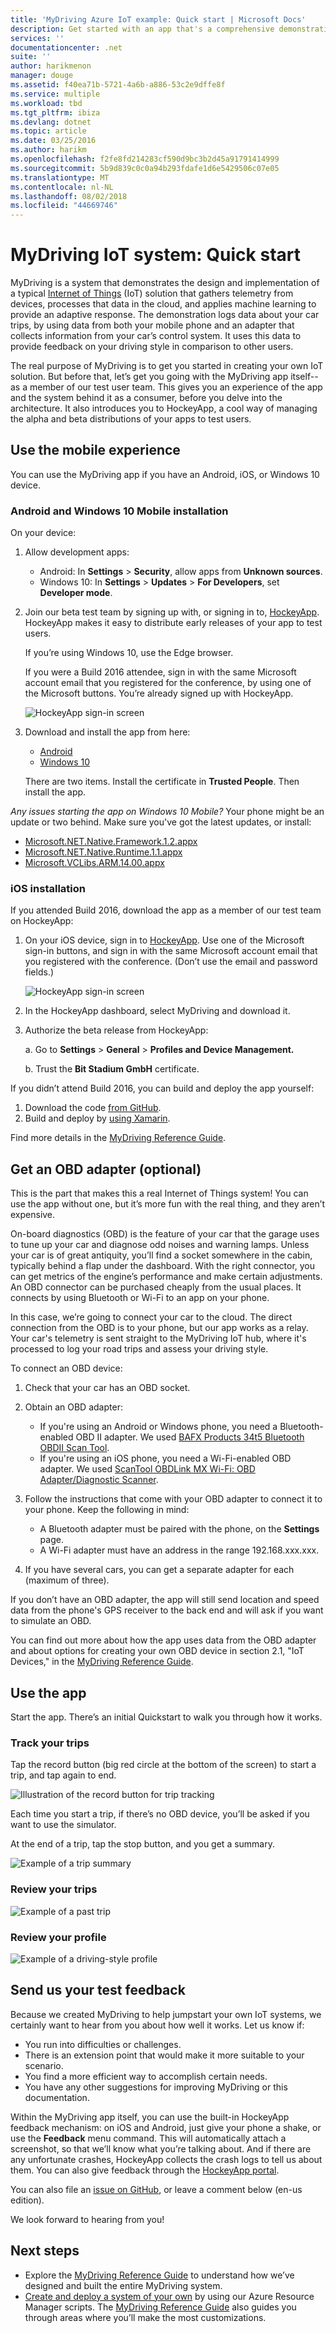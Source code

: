 ```yaml
---
title: 'MyDriving Azure IoT example: Quick start | Microsoft Docs'
description: Get started with an app that's a comprehensive demonstration of how to architect an IoT system by using Microsoft Azure, including Stream Analytics, Machine Learning, and Event Hubs.
services: ''
documentationcenter: .net
suite: ''
author: harikmenon
manager: douge
ms.assetid: f40ea71b-5721-4a6b-a886-53c2e9dffe8f
ms.service: multiple
ms.workload: tbd
ms.tgt_pltfrm: ibiza
ms.devlang: dotnet
ms.topic: article
ms.date: 03/25/2016
ms.author: harikm
ms.openlocfilehash: f2fe8fd214283cf590d9bc3b2d45a91791414999
ms.sourcegitcommit: 5b9d839c0c0a94b293fdafe1d6e5429506c07e05
ms.translationtype: MT
ms.contentlocale: nl-NL
ms.lasthandoff: 08/02/2018
ms.locfileid: "44669746"
---
```

# <a name="mydriving-iot-system-quick-start"></a>MyDriving IoT system: Quick start
MyDriving is a system that demonstrates the design and implementation of a typical [Internet of Things](iot-suite-overview.md) (IoT) solution that gathers telemetry from devices, processes that data in the cloud, and applies machine learning to provide an adaptive response. The demonstration logs data about your car trips, by using data from both your mobile phone and an adapter that collects information from your car’s control system. It uses this data to provide feedback on your driving style in comparison to other users.

The real purpose of MyDriving is to get you started in creating your own IoT solution. But before that, let’s get you going with the MyDriving app itself--as a member of our test user team. This gives you an experience of the app and the system behind it as a consumer, before you delve into the architecture. It also introduces you to HockeyApp, a cool way of managing the alpha and beta distributions of your apps to test users.

## <a name="use-the-mobile-experience"></a>Use the mobile experience
You can use the MyDriving app if you have an Android, iOS, or Windows 10 device.

### <a name="android-and-windows-10-mobile-installation"></a>Android and Windows 10 Mobile installation
On your device:

1. Allow development apps:
   
   * Android: In **Settings** > **Security**, allow apps from **Unknown sources**.
   * Windows 10: In **Settings** > **Updates** > **For Developers**, set **Developer mode**.
2. Join our beta test team by signing up with, or signing in to, [HockeyApp](https://rink.hockeyapp.net). HockeyApp makes it easy to distribute early releases of your app to test users.
   
   If you’re using Windows 10, use the Edge browser.
   
   If you were a Build 2016 attendee, sign in with the same Microsoft account email that you registered for the conference, by using one of the Microsoft buttons. You’re already signed up with HockeyApp.
   
   ![HockeyApp sign-in screen](https://docstestmedia1.blob.core.windows.net/azure-media/articles/iot-suite/media/iot-solution-get-started/image1.png)
3. Download and install the app from here:
   
   * [Android](http://rink.io/spMyDrivingAndroid)
   * [Windows 10](http://rink.io/spMyDrivingUWP)
   
   There are two items. Install the certificate in **Trusted People**. Then install the app.

*Any issues starting the app on Windows 10 Mobile?* Your phone might be an update or two behind. Make sure you've got the latest updates, or install:

* [Microsoft.NET.Native.Framework.1.2.appx](https://download.hockeyapp.net/packages/win10/Microsoft.NET.Native.Framework.1.2.appx) 
* [Microsoft.NET.Native.Runtime.1.1.appx](https://download.hockeyapp.net/packages/win10/Microsoft.NET.Native.Runtime.1.1.appx) 
* [Microsoft.VCLibs.ARM.14.00.appx](https://download.hockeyapp.net/packages/win10/Microsoft.VCLibs.ARM.14.00.appx)

### <a name="ios-installation"></a>iOS installation
If you attended Build 2016, download the app as a member of our test team on HockeyApp:

1. On your iOS device, sign in to [HockeyApp](https://rink.hockeyapp.net).
   Use one of the Microsoft sign-in buttons, and sign in with the same Microsoft account email that you registered with the conference. (Don’t use the email and password fields.)
   
   ![HockeyApp sign-in screen](https://docstestmedia1.blob.core.windows.net/azure-media/articles/iot-suite/media/iot-solution-get-started/image1.png)
2. In the HockeyApp dashboard, select MyDriving and download it.
3. Authorize the beta release from HockeyApp:
   
   a. Go to **Settings** > **General** > **Profiles and Device Management.**
   
   b. Trust the **Bit Stadium GmbH** certificate.

If you didn’t attend Build 2016, you can build and deploy the app yourself:

1. Download the code [from GitHub].
2. Build and deploy by [using Xamarin].

Find more details in the [MyDriving Reference Guide](http://aka.ms/mydrivingdocs).

## <a name="get-an-obd-adapter-optional"></a>Get an OBD adapter (optional)
This is the part that makes this a real Internet of Things system! You can use the app without one, but it’s more fun with the real thing, and they aren’t expensive.

On-board diagnostics (OBD) is the feature of your car that the garage uses to tune up your car and diagnose odd noises and warning lamps. Unless your car is of great antiquity, you’ll find a socket somewhere in the cabin, typically behind a flap under the dashboard. With the right connector, you can get metrics of the engine’s performance and make certain adjustments. An OBD connector can be purchased cheaply from the usual places. It connects by using Bluetooth or Wi-Fi to an app on your phone.

In this case, we’re going to connect your car to the cloud. The direct connection from the OBD is to your phone, but our app works as a relay. Your car's telemetry is sent straight to the MyDriving IoT hub, where it's processed to log your road trips and assess your driving style.

To connect an OBD device:

1. Check that your car has an OBD socket.
2. Obtain an OBD adapter:
   
   * If you're using an Android or Windows phone, you need a Bluetooth-enabled OBD II adapter. We used [BAFX Products 34t5 Bluetooth OBDII Scan Tool].
   * If you're using an iOS phone, you need a Wi-Fi-enabled OBD adapter. We used [ScanTool OBDLink MX Wi-Fi: OBD Adapter/Diagnostic Scanner].
3. Follow the instructions that come with your OBD adapter to connect it to your phone. Keep the following in mind:
   
   * A Bluetooth adapter must be paired with the phone, on the **Settings** page.
   * A Wi-Fi adapter must have an address in the range 192.168.xxx.xxx.
4. If you have several cars, you can get a separate adapter for each (maximum of three).

If you don’t have an OBD adapter, the app will still send location and speed data from the phone's GPS receiver to the back end and will ask if you want to simulate an OBD.

You can find out more about how the app uses data from the OBD adapter and about options for creating your own OBD device in section 2.1, "IoT Devices," in the [MyDriving Reference Guide](http://aka.ms/mydrivingdocs).

## <a name="use-the-app"></a>Use the app
Start the app. There’s an initial Quickstart to walk you through how it works.

### <a name="track-your-trips"></a>Track your trips
Tap the record button (big red circle at the bottom of the screen) to start a trip, and tap again to end.

![Illustration of the record button for trip tracking](https://docstestmedia1.blob.core.windows.net/azure-media/articles/iot-suite/media/iot-solution-get-started/image2.png)

Each time you start a trip, if there’s no OBD device, you’ll be asked if you want to use the simulator.

At the end of a trip, tap the stop button, and you get a summary.

![Example of a trip summary](https://docstestmedia1.blob.core.windows.net/azure-media/articles/iot-suite/media/iot-solution-get-started/image3.png)

### <a name="review-your-trips"></a>Review your trips
![Example of a past trip](https://docstestmedia1.blob.core.windows.net/azure-media/articles/iot-suite/media/iot-solution-get-started/image4.png)

### <a name="review-your-profile"></a>Review your profile
![Example of a driving-style profile](https://docstestmedia1.blob.core.windows.net/azure-media/articles/iot-suite/media/iot-solution-get-started/image5.png)

## <a name="send-us-your-test-feedback"></a>Send us your test feedback
Because we created MyDriving to help jumpstart your own IoT systems, we certainly want to hear from you about how well it works. Let us know if:

* You run into difficulties or challenges.
* There is an extension point that would make it more suitable to your scenario.
* You find a more efficient way to accomplish certain needs.
* You have any other suggestions for improving MyDriving or this documentation.

Within the MyDriving app itself, you can use the built-in HockeyApp feedback mechanism: on iOS and Android, just give your phone a shake, or use the **Feedback** menu command. This will automatically attach a screenshot, so that we’ll know what you’re talking about. And if there are any unfortunate crashes, HockeyApp collects the crash logs to tell us about them. You can also give feedback through the [HockeyApp portal].

You can also file an [issue on GitHub], or leave a comment below (en-us edition).

We look forward to hearing from you!

## <a name="next-steps"></a>Next steps
* Explore the [MyDriving Reference Guide](http://aka.ms/mydrivingdocs) to understand how we’ve designed and built the entire MyDriving system.
* [Create and deploy a system of your own](iot-solution-build-system.md) by using our Azure Resource Manager scripts. The [MyDriving Reference Guide](http://aka.ms/mydrivingdocs) also guides you through areas where you’ll make the most customizations.

[from GitHub]: https://github.com/Azure-Samples/MyDriving
[using Xamarin]: https://developer.xamarin.com/guides/ios/getting_started/installation/
[BAFX Products 34t5 Bluetooth OBDII Scan Tool]: http://www.amazon.com/gp/product/B005NLQAHS
[ScanTool OBDLink MX Wi-Fi: OBD Adapter/Diagnostic Scanner]: http://www.amazon.com/gp/product/B00OCYXTYY/ref=s9_simh_gw_g263_i1_r?pf_rd_m=ATVPDKIKX0DER&pf_rd_s=desktop-2&pf_rd_r=1MWRMKXK4KK9VYMJ44MP
[HockeyApp portal]: https://rink.hockeyapp.org
[issue on GitHub]: https://github.com/Azure-Samples/MyDriving/issues






